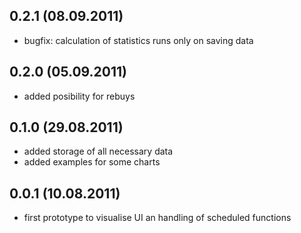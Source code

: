 ## 0.2.1 (08.09.2011)

* bugfix: calculation of statistics runs only on saving data

## 0.2.0 (05.09.2011)

* added posibility for rebuys

## 0.1.0 (29.08.2011)

* added storage of all necessary data
* added examples for some charts

## 0.0.1 (10.08.2011)

* first prototype to visualise UI an handling of scheduled functions
